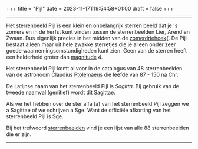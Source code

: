 +++
title = "Pijl"
date = 2023-11-17T19:54:58+01:00
draft = false
+++

---
Het sterrenbeeld Pijl is een klein en onbelangrijk sterren beeld dat je
\'s zomers en in de herfst kunt vinden tussen de sterrenbeelden Lier,
Arend en Zwaan. Dus eigenlijk precies in het midden van de
[zomerdriehoek](/encyclopedie/zomerdriehoek){. De Pijl bestaat alleen maar uit
hele zwakke sterretjes die je alleen onder zeer goede
waarnemingsomstandigheden kunt zien. Geen van de sterren heeft een
helderheid groter dan [magnitude](/encyclopedie/magnitude) 4.

Het sterrenbeeld Pijl komt al voor in de catalogus van 48 sterrenbeelden
van de astronoom Claudius [Ptolemaeus](/encyclopedie/ptolemaeus) die leefde
van 87 - 150 na Chr.

De Latijnse naam van het sterrenbeeld Pijl is *Sagitta*. Bij gebruik van
de tweede naamval (genitief) wordt dit Sagittae.

Als we het hebben over de ster alfa (a) van het sterrenbeeld Pijl zeggen
we a Sagittae of we schrijven a Sge. Want de officiële afkorting van het
sterrenbeeld Pijl is Sge.

Bij het trefwoord [sterrenbeelden](/encyclopedie/sterrenbeeld) vind je een
lijst van alle 88 sterrenbeelden die er zijn.

---
